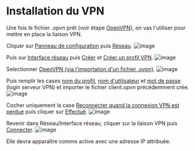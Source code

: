 # Installation du VPN

Une fois le fichier .opvn prêt (voir étape [OpenVPN](https://github.com/Grievous400/Projet-M1-TRI/blob/main/chirpstack/vpn.md)), on vas l'utiliser pour mettre en place la liaison VPN.

Cliquer sur <ins>Panneau de configuration</ins> puis <ins>Réseau</ins>.
![image](https://github.com/user-attachments/assets/a2658724-6ae7-4705-9342-58edab480665)

Puis sur <ins>Interface réseau</ins> puis <ins>Créer</ins> et <ins>Créer un profil VPN</ins>.
![image](https://github.com/user-attachments/assets/92ecae87-bc4e-49a1-8818-57530a9f035c)

Selectionner <ins>OpenVPN (via l'importation d'un fichier .ovpn)</ins>.
![image](https://github.com/user-attachments/assets/ea88249f-37a8-4275-b857-f8cd9f12a0b9)

Puis remplir les cases <ins>nom du profil</ins>, <ins>nom d'utilisateur</ins> et <ins>mot de passe</ins> (login serveur VPN) et importer le fichier client.opvn précédemment crée.
![image](https://github.com/user-attachments/assets/3c342d1c-1c3d-458f-a691-ae414ff3c77e)

Cocher uniquement la case <ins>Reconnecter quand la connexion VPN est perdue</ins> puis cliquer sur <ins>Effectué</ins>.
![image](https://github.com/user-attachments/assets/863f1d5a-e930-44d5-8d9f-54f4acfbb41d)

Revenir dans Réseau/Interface réseau, cliquer sur la liaison VPN puis <ins>Connecter</ins>.
![image](https://github.com/user-attachments/assets/4f7e0337-420e-48b4-82f7-db957f4eee92)

Elle devra apparaître comme active avec une adresse IP attribuée.
